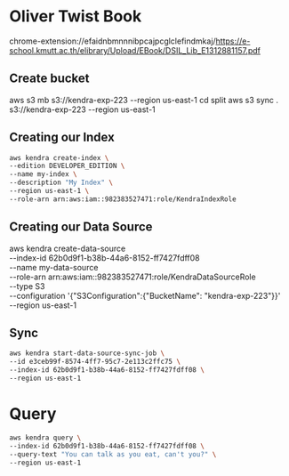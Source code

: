 # Oliver Twist Book

chrome-extension://efaidnbmnnnibpcajpcglclefindmkaj/https://e-school.kmutt.ac.th/elibrary/Upload/EBook/DSIL_Lib_E1312881157.pdf

## Create bucket

aws s3 mb s3://kendra-exp-223 --region us-east-1
cd split
aws s3 sync . s3://kendra-exp-223 --region us-east-1

## Creating our Index

```sh
aws kendra create-index \
--edition DEVELOPER_EDITION \
--name my-index \
--description "My Index" \
--region us-east-1 \
--role-arn arn:aws:iam::982383527471:role/KendraIndexRole
```

## Creating our Data Source

aws kendra create-data-source \
--index-id 62b0d9f1-b38b-44a6-8152-ff7427fdff08 \
--name my-data-source \
--role-arn arn:aws:iam::982383527471:role/KendraDataSourceRole \
--type S3 \
--configuration '{"S3Configuration":{"BucketName": "kendra-exp-223"}}' \
--region us-east-1



## Sync

```sh
aws kendra start-data-source-sync-job \
--id e3ceb99f-8574-4ff7-95c7-2e113c2ffc75 \
--index-id 62b0d9f1-b38b-44a6-8152-ff7427fdff08 \
--region us-east-1
```

# Query

```sh
aws kendra query \
--index-id 62b0d9f1-b38b-44a6-8152-ff7427fdff08 \
--query-text "You can talk as you eat, can't you?" \
--region us-east-1
```